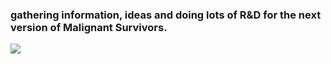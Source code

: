 ### gathering information, ideas and doing lots of R&D for the next version of Malignant Survivors.
![](https://shared.cloudflare.steamstatic.com/store_item_assets/steam/apps/2783610/extras/malignant.gif)

<!--
**nidaynere/nidaynere** is a ✨ _special_ ✨ repository because its `README.md` (this file) appears on your GitHub profile.

Here are some ideas to get you started:

- 🔭 I’m currently working on ...
- 🌱 I’m currently learning ...
- 👯 I’m looking to collaborate on ...
- 🤔 I’m looking for help with ...
- 💬 Ask me about ...
- 📫 How to reach me: ...
- 😄 Pronouns: ...
- ⚡ Fun fact: ...
-->
